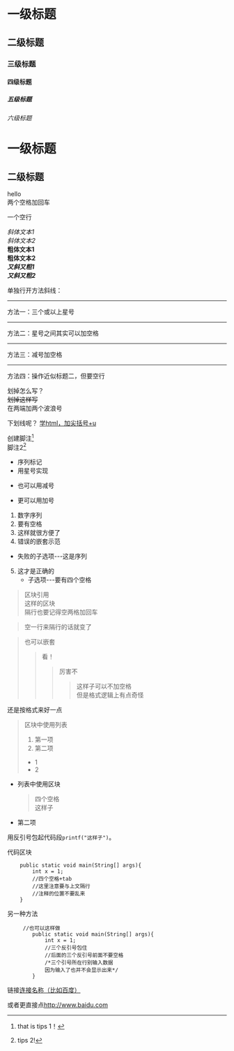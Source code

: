 # 一级标题
## 二级标题
### 三级标题
#### 四级标题
##### 五级标题
###### 六级标题

一级标题
=========

二级标题
---
hello  
两个空格加回车

一个空行

*斜体文本1*  
_斜体文本2_  
**粗体文本1**  
__粗体文本2__  
***又斜又粗1***  
___又斜又粗2___

单独行开方法斜线：
***
方法一：三个或以上星号
* * *
方法二：星号之间其实可以加空格
- - -
方法三：减号加空格  

----------------------------------
方法四：操作近似标题二，但要空行

划掉怎么写？  
~~划掉这样写~~  
在两端加两个波浪号

下划线呢？
<u>学html，加尖括号+u</u>

创建脚注[^tips]  
脚注2[^2]




* 序列标记
* 用星号实现

- 也可以用减号

+ 更可以用加号

1. 数字序列
2. 要有空格
3. 这样就很方便了
4. 错误的嵌套示范
- 失败的子选项---这是序列
5.  这才是正确的
    - 子选项---要有四个空格

> 区块引用  
> 这样的区块  
> 隔行也要记得空两格加回车

> 空一行来隔行的话就变了

> 也可以嵌套
> >  看！
>>> 厉害不
>>>>这样子可以不加空格  
但是格式逻辑上有点奇怪

还是按格式来好一点

> 区块中使用列表  
> 1. 第一项
> 2. 第二项
> + 1
> + 2

+ 列表中使用区块
    > 四个空格  
    > 这样子
+ 第二项

用反引号包起代码段`printf("这样子")`。

代码区块  

        public static void main(String[] args){
            int x = 1;
            //四个空格+tab
            //这里注意要与上文隔行
            //注释的位置不要乱来
        }

另一种方法
```
     //也可以这样做
        public static void main(String[] args){
            int x = 1;
            //三个反引号包住
            //后面的三个反引号前面不要空格
            /*三个引号所在行别输入数据
            因为输入了也并不会显示出来*/
        }
```

链接[连接名称（比如百度）](http://www.baidu.com)

或者更直接点<http://www.baidu.com>

[^tips]:that is tips 1！ 
[^2]: tips 2!

